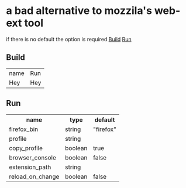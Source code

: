 # a bad alternative to mozzila's web-ext tool

if there is no default the option is required
[Build](#Build)
[Run](#Run)

## Build

<table>
	<tr>
		<td>name</td>
		<td>Run</td>
	</tr>
	<tr>
		<td>Hey</td>
		<td>Hey</td>
	</tr>
</table>


## Run

<table>
	<tr>
		<th>name</th>
		<th>type</th>
		<th>default</th>
	</tr>
	<tr>
		<td>firefox_bin</td>
		<td>string</td>
		<td>"firefox"</td>
	</tr>
	<tr>
		<td>profile</td>
		<td>string</td>
		<td></td>
	</tr>
	<tr>
		<td>copy_profile</td>
		<td>boolean</td>
		<td>true</td>
	</tr>
	<tr>
		<td>browser_console</td>
		<td>boolean</td>
		<td>false</td>
	</tr>
	<tr>
		<td>extension_path</td>
		<td>string</td>
		<td></td>
	</tr>
	<tr>
		<td>reload_on_change</td>
		<td>boolean</td>
		<td>false</td>
	</tr>
</table>
